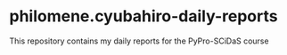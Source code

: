 # philomene.cyubahiro-daily-reports
This repository contains my daily reports for the PyPro-SCiDaS course
